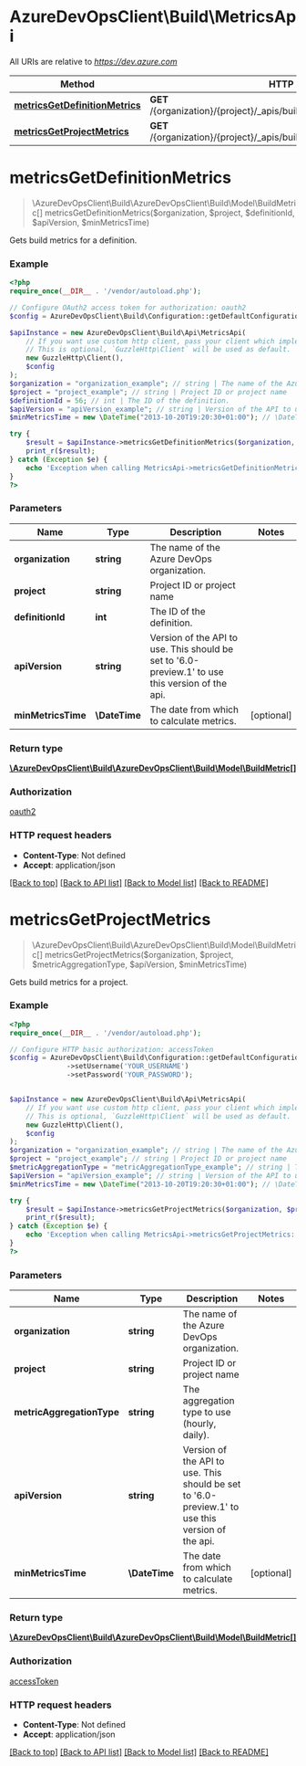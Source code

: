 # AzureDevOpsClient\Build\MetricsApi

All URIs are relative to *https://dev.azure.com*

Method | HTTP request | Description
------------- | ------------- | -------------
[**metricsGetDefinitionMetrics**](MetricsApi.md#metricsGetDefinitionMetrics) | **GET** /{organization}/{project}/_apis/build/definitions/{definitionId}/metrics | 
[**metricsGetProjectMetrics**](MetricsApi.md#metricsGetProjectMetrics) | **GET** /{organization}/{project}/_apis/build/metrics/{metricAggregationType} | 


# **metricsGetDefinitionMetrics**
> \AzureDevOpsClient\Build\AzureDevOpsClient\Build\Model\BuildMetric[] metricsGetDefinitionMetrics($organization, $project, $definitionId, $apiVersion, $minMetricsTime)



Gets build metrics for a definition.

### Example
```php
<?php
require_once(__DIR__ . '/vendor/autoload.php');

// Configure OAuth2 access token for authorization: oauth2
$config = AzureDevOpsClient\Build\Configuration::getDefaultConfiguration()->setAccessToken('YOUR_ACCESS_TOKEN');

$apiInstance = new AzureDevOpsClient\Build\Api\MetricsApi(
    // If you want use custom http client, pass your client which implements `GuzzleHttp\ClientInterface`.
    // This is optional, `GuzzleHttp\Client` will be used as default.
    new GuzzleHttp\Client(),
    $config
);
$organization = "organization_example"; // string | The name of the Azure DevOps organization.
$project = "project_example"; // string | Project ID or project name
$definitionId = 56; // int | The ID of the definition.
$apiVersion = "apiVersion_example"; // string | Version of the API to use.  This should be set to '6.0-preview.1' to use this version of the api.
$minMetricsTime = new \DateTime("2013-10-20T19:20:30+01:00"); // \DateTime | The date from which to calculate metrics.

try {
    $result = $apiInstance->metricsGetDefinitionMetrics($organization, $project, $definitionId, $apiVersion, $minMetricsTime);
    print_r($result);
} catch (Exception $e) {
    echo 'Exception when calling MetricsApi->metricsGetDefinitionMetrics: ', $e->getMessage(), PHP_EOL;
}
?>
```

### Parameters

Name | Type | Description  | Notes
------------- | ------------- | ------------- | -------------
 **organization** | **string**| The name of the Azure DevOps organization. |
 **project** | **string**| Project ID or project name |
 **definitionId** | **int**| The ID of the definition. |
 **apiVersion** | **string**| Version of the API to use.  This should be set to &#39;6.0-preview.1&#39; to use this version of the api. |
 **minMetricsTime** | **\DateTime**| The date from which to calculate metrics. | [optional]

### Return type

[**\AzureDevOpsClient\Build\AzureDevOpsClient\Build\Model\BuildMetric[]**](../Model/BuildMetric.md)

### Authorization

[oauth2](../../README.md#oauth2)

### HTTP request headers

 - **Content-Type**: Not defined
 - **Accept**: application/json

[[Back to top]](#) [[Back to API list]](../../README.md#documentation-for-api-endpoints) [[Back to Model list]](../../README.md#documentation-for-models) [[Back to README]](../../README.md)

# **metricsGetProjectMetrics**
> \AzureDevOpsClient\Build\AzureDevOpsClient\Build\Model\BuildMetric[] metricsGetProjectMetrics($organization, $project, $metricAggregationType, $apiVersion, $minMetricsTime)



Gets build metrics for a project.

### Example
```php
<?php
require_once(__DIR__ . '/vendor/autoload.php');

// Configure HTTP basic authorization: accessToken
$config = AzureDevOpsClient\Build\Configuration::getDefaultConfiguration()
              ->setUsername('YOUR_USERNAME')
              ->setPassword('YOUR_PASSWORD');


$apiInstance = new AzureDevOpsClient\Build\Api\MetricsApi(
    // If you want use custom http client, pass your client which implements `GuzzleHttp\ClientInterface`.
    // This is optional, `GuzzleHttp\Client` will be used as default.
    new GuzzleHttp\Client(),
    $config
);
$organization = "organization_example"; // string | The name of the Azure DevOps organization.
$project = "project_example"; // string | Project ID or project name
$metricAggregationType = "metricAggregationType_example"; // string | The aggregation type to use (hourly, daily).
$apiVersion = "apiVersion_example"; // string | Version of the API to use.  This should be set to '6.0-preview.1' to use this version of the api.
$minMetricsTime = new \DateTime("2013-10-20T19:20:30+01:00"); // \DateTime | The date from which to calculate metrics.

try {
    $result = $apiInstance->metricsGetProjectMetrics($organization, $project, $metricAggregationType, $apiVersion, $minMetricsTime);
    print_r($result);
} catch (Exception $e) {
    echo 'Exception when calling MetricsApi->metricsGetProjectMetrics: ', $e->getMessage(), PHP_EOL;
}
?>
```

### Parameters

Name | Type | Description  | Notes
------------- | ------------- | ------------- | -------------
 **organization** | **string**| The name of the Azure DevOps organization. |
 **project** | **string**| Project ID or project name |
 **metricAggregationType** | **string**| The aggregation type to use (hourly, daily). |
 **apiVersion** | **string**| Version of the API to use.  This should be set to &#39;6.0-preview.1&#39; to use this version of the api. |
 **minMetricsTime** | **\DateTime**| The date from which to calculate metrics. | [optional]

### Return type

[**\AzureDevOpsClient\Build\AzureDevOpsClient\Build\Model\BuildMetric[]**](../Model/BuildMetric.md)

### Authorization

[accessToken](../../README.md#accessToken)

### HTTP request headers

 - **Content-Type**: Not defined
 - **Accept**: application/json

[[Back to top]](#) [[Back to API list]](../../README.md#documentation-for-api-endpoints) [[Back to Model list]](../../README.md#documentation-for-models) [[Back to README]](../../README.md)

